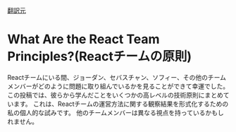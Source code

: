 [翻訳元](https://overreacted.io/what-are-the-react-team-principles/)

# What Are the React Team Principles?(Reactチームの原則)

Reactチームにいる間、ジョーダン、セバスチャン、ソフィー、その他のチームメンバーがどのように問題に取り組んでいるかを見ることができて幸運でした。
この投稿では、彼らから学んだことをいくつかの高レベルの技術原則にまとめています。
これは、Reactチームの運営方法に関する観察結果を形式化するための私の個人的な試みです。
他のチームメンバーは異なる視点を持っているかもしれません。

## 